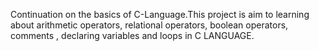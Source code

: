 Continuation on the basics of C-Language.This project is aim to learning about arithmetic operators, relational operators, boolean operators, comments , declaring variables and loops in C LANGUAGE. 
